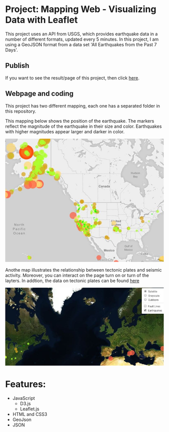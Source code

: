 # Project: Mapping Web - Visualizing Data with Leaflet
This project uses an API from USGS, which provides earthquake data in a number of different formats, updated every 5 minutes. In this project, I am using a GeoJSON format from a data set 'All Earthquakes from the Past 7 Days'.

## Publish
If you want to see the result/page of this project, then click [here](https://manoelbritto.github.io/Leaflet-Visualizing_Data/).

## Webpage and coding
This project has two different mapping, each one has a separated folder in this repository.

This mapping below shows the position of the earthquake. The markers reflect the magnitude of the earthquake in their size and color. Earthquakes with higher magnitudes appear larger and darker in color.

![panel](/images/map1.JPG)

Anothe map illustrates the relationship between tectonic plates and seismic activity. Moreover, you can interact on the page turn on or turn of the layters. 
In addtion, the data on tectonic plates can be found [here](Leaflet-Step-2\static\data)


![panel](/images/map2.JPG)

# Features:
* JavaScript
  * D3.js
  * Leaflet.js
* HTML and CSS3
* GeoJson
* JSON
